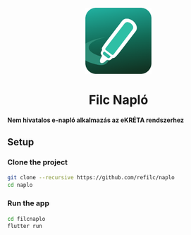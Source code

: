 <p align=center>
  <img src=".github/logo.png" width=150>
  <h1 align=center><b>Filc Napló</b></h1>
</p>

#### Nem hivatalos e-napló alkalmazás az eKRÉTA rendszerhez

## Setup

### Clone the project

```sh
git clone --recursive https://github.com/refilc/naplo
cd naplo
```

### Run the app

```sh
cd filcnaplo
flutter run
```
